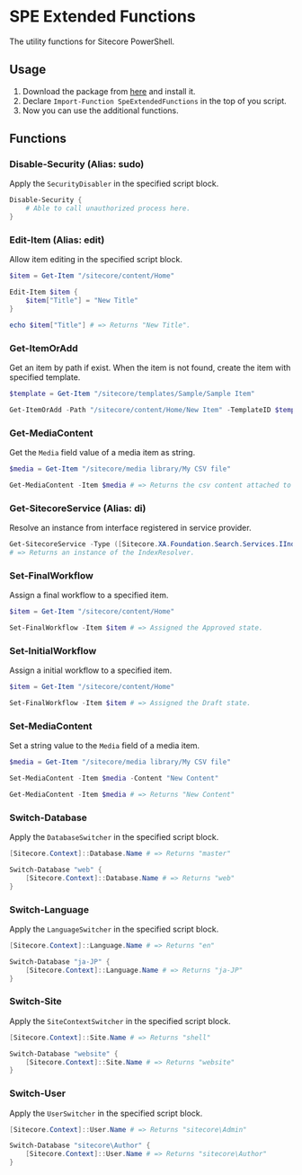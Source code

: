 # SPE Extended Functions
The utility functions for Sitecore PowerShell.

## Usage
1. Download the package from [here](https://github.com/xirtardauq/SPE-Extended-Functions/releases) and install it.
1. Declare `Import-Function SpeExtendedFunctions` in the top of you script.
1. Now you can use the additional functions.

## Functions
### Disable-Security (Alias: sudo)
Apply the `SecurityDisabler` in the specified script block.

```powershell
Disable-Security {
    # Able to call unauthorized process here.
}
```

### Edit-Item (Alias: edit)
Allow item editing in the specified script block.

```powershell
$item = Get-Item "/sitecore/content/Home"

Edit-Item $item {
    $item["Title"] = "New Title"
}

echo $item["Title"] # => Returns "New Title".
```

### Get-ItemOrAdd
Get an item by path if exist. When the item is not found, create the item with specified template.

```powershell
$template = Get-Item "/sitecore/templates/Sample/Sample Item"

Get-ItemOrAdd -Path "/sitecore/content/Home/New Item" -TemplateID $template.ID
```

### Get-MediaContent
Get the `Media` field value of a media item as string.

```powershell
$media = Get-Item "/sitecore/media library/My CSV file"

Get-MediaContent -Item $media # => Returns the csv content attached to $media.
```

### Get-SitecoreService (Alias: di)
Resolve an instance from interface registered in service provider.

```powershell
Get-SitecoreService -Type ([Sitecore.XA.Foundation.Search.Services.IIndexResolver])
# => Returns an instance of the IndexResolver.
```

### Set-FinalWorkflow
Assign a final workflow to a specified item.

```powershell
$item = Get-Item "/sitecore/content/Home"

Set-FinalWorkflow -Item $item # => Assigned the Approved state.
```

### Set-InitialWorkflow
Assign a initial workflow to a specified item.

```powershell
$item = Get-Item "/sitecore/content/Home"

Set-FinalWorkflow -Item $item # => Assigned the Draft state.
```

### Set-MediaContent
Set a string value to the `Media` field of a media item.

```powershell
$media = Get-Item "/sitecore/media library/My CSV file"

Set-MediaContent -Item $media -Content "New Content"

Get-MediaContent -Item $media # => Returns "New Content"
```

### Switch-Database
Apply the `DatabaseSwitcher` in the specified script block.

```powershell
[Sitecore.Context]::Database.Name # => Returns "master"

Switch-Database "web" {
    [Sitecore.Context]::Database.Name # => Returns "web"
}
```

### Switch-Language
Apply the `LanguageSwitcher` in the specified script block.

```powershell
[Sitecore.Context]::Language.Name # => Returns "en"

Switch-Database "ja-JP" {
    [Sitecore.Context]::Language.Name # => Returns "ja-JP"
}
```

### Switch-Site
Apply the `SiteContextSwitcher` in the specified script block.

```powershell
[Sitecore.Context]::Site.Name # => Returns "shell"

Switch-Database "website" {
    [Sitecore.Context]::Site.Name # => Returns "website"
}
```

### Switch-User
Apply the `UserSwitcher` in the specified script block.

```powershell
[Sitecore.Context]::User.Name # => Returns "sitecore\Admin"

Switch-Database "sitecore\Author" {
    [Sitecore.Context]::User.Name # => Returns "sitecore\Author"
}
```
